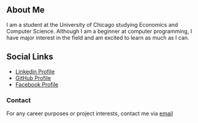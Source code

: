 ## About Me

I am a student at the University of Chicago studying Economics and Computer Science. Although I am a beginner at computer programming, I have major interest in the field and am excited to learn as much as I can.

## Social Links
- [Linkedin Profile](https://github.com/layagollapudi)
- [GitHub Profile](https://github.com/layagollapudi)
- [Facebook Profile](https://www.facebook.com/profile.php?id=100009375893024)

### Contact

For any career purposes or project interests, contact me via [email](mailto:layagollapudi@gmail.com)
